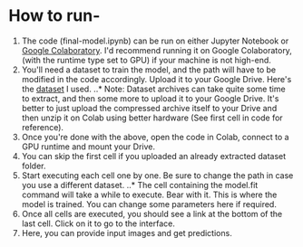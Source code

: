 # How to run-
1. The code (final-model.ipynb) can be run on either Jupyter Notebook or [Google Colaboratory](https://colab.research.google.com/). I'd recommend running it on Google Colaboratory, (with the runtime type set to GPU) if your machine is not high-end.
2. You'll need a dataset to train the model, and the path will have to be modified in the code accordingly. Upload it to your Google Drive.
Here's the [dataset](https://www.kaggle.com/datasets/kaustubhb999/tomatoleaf) I used.
..* Note: Dataset archives can take quite some time to extract, and then some more to upload it to your Google Drive. It's better to just upload the compressed archive itself to your Drive and then unzip it on Colab using better hardware (See first cell in code for reference).
3. Once you're done with the above, open the code in Colab, connect to a GPU runtime and mount your Drive.
4. You can skip the first cell if you uploaded an already extracted dataset folder.
5. Start executing each cell one by one. Be sure to change the path in case you use a different dataset.
..* The cell containing the model.fit command will take a while to execute. Bear with it. This is where the model is trained. You can change some parameters here if required.
6. Once all cells are executed, you should see a link at the bottom of the last cell. Click on it to go to the interface.
7. Here, you can provide input images and get predictions.
